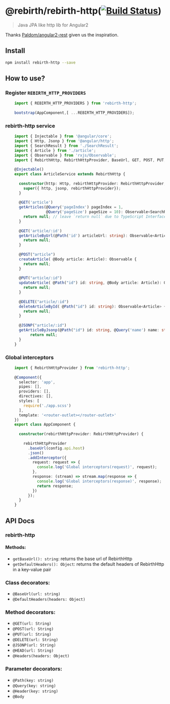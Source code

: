 # @rebirth/rebirth-http([![Build Status](https://travis-ci.org/greengerong/rebirth-http.svg?branch=master)](https://travis-ci.org/greengerong/rebirth-http))
> Java JPA like http lib for Angular2

Thanks [Paldom/angular2-rest](https://github.com/Paldom/angular2-rest) given us the inspiration.

## Install
```bash
npm install rebirth-http --save
```

## How to use?

### Register `REBIRTH_HTTP_PROVIDERS`

```typescript
    import { REBIRTH_HTTP_PROVIDERS } from 'rebirth-http';
    
    bootstrap(AppComponent,[ ...REBIRTH_HTTP_PROVIDERS]);
```
   
### rebirth-http service

```typescript
    import { Injectable } from '@angular/core';
    import { Http, Jsonp } from '@angular/http';
    import { SearchResult } from './SearchResult';
    import { Article } from './article';
    import { Observable } from 'rxjs/Observable';
    import { RebirthHttp, RebirthHttpProvider, BaseUrl, GET, POST, PUT, DELETE, JSONP, Query, Path, Body } from  'rebirth-http';
    
    @Injectable()
    export class ArticleService extends RebirthHttp {
    
      constructor(http: Http, rebirthHttpProvider: RebirthHttpProvider, jsonp: Jsonp) {
        super({ http, jsonp, rebirthHttpProvider});
      }
    
      @GET('article')
      getArticles(@Query('pageIndex') pageIndex = 1,
                  @Query('pageSize') pageSize = 10): Observable<SearchResult<Article>> {
        return null; // leave `return null` due to TypeScript Interface isn't visable in runtime
      }
    
      @GET('article/:id')
      getArticleByUrl(@Path('id') articleUrl: string): Observable<Article> {
        return null;
      }
      
      @POST("article")
      createArticle( @Body article: Article): Observable {
        return null; 
      }
      
      @PUT("article/:id")
      updateArticle( @Path("id") id: string, @Body article: Article): Observable<Article> {
        return null; 
      }
      
      @DELETE("article/:id")
      deleteArticleById( @Path("id") id: string): Observable<Article> {
        return null; 
      }
       
      @JSONP("article/:id")
      getArticleByJsonp(@Path("id") id: string, @Query('name') name: string): Observable<any> {
           return null;
      }
    }
```

### Global interceptors

```typescript
    import { RebirthHttpProvider } from 'rebirth-http';
    
    @Component({
      selector: 'app',
      pipes: [],
      providers: [],
      directives: [],
      styles: [
        require('./app.scss')
      ],
      template: '<router-outlet></router-outlet>'
    })
    export class AppComponent {
    
      constructor(rebirthHttpProvider: RebirthHttpProvider) {
    
        rebirthHttpProvider
          .baseUrl(config.api.host)
          .json()
          .addInterceptor({
            request: request => {
              console.log('Global interceptors(request)', request);
            },
            response: (stream) => stream.map(response => {
              console.log('Global interceptors(response)', response);
              return response;
            })
          });
      }
    }
```   
    
## API Docs

### rebirth-http

#### Methods:
- `getBaseUrl(): string`: returns the base url of RebirthHttp
- `getDefaultHeaders(): Object`: returns the default headers of RebirthHttp in a key-value pair

### Class decorators:
- `@BaseUrl(url: string)`
- `@DefaultHeaders(headers: Object)`

### Method decorators:
- `@GET(url: String)`
- `@POST(url: String)`
- `@PUT(url: String)`
- `@DELETE(url: String)`
- `@JSONP(url: String)`
- `@HEAD(url: String)`
- `@Headers(headers: Object)`

### Parameter decorators:
- `@Path(key: string)`
- `@Query(key: string)`
- `@Header(key: string)`
- `@Body`
